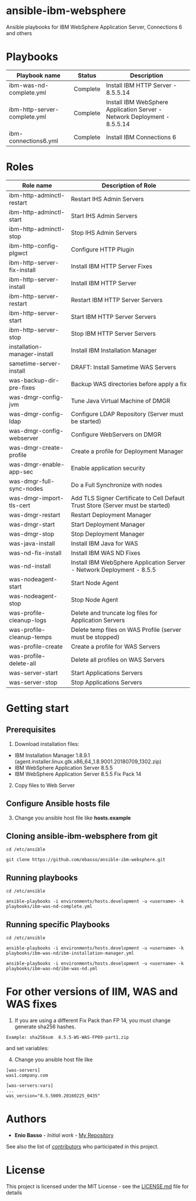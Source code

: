 # ansible-ibm-websphere
Ansible playbooks for IBM WebSphere Application Server, Connections 6 and others

# Playbooks

| Playbook name                 | Status         |           Description                                        |
|-------------------------------|----------------|--------------------------------------------------------------|
| ibm-was-nd-complete.yml       | Complete       | Install IBM HTTP Server - 8.5.5.14  |
| ibm-http-server-complete.yml  | Complete       | Install IBM WebSphere Application Server - Network Deployment - 8.5.5.14  |
| ibm-connections6.yml          | Complete       | Install IBM Connections 6   |

# Roles

| Role name                       |            Description of Role                                          |
|---------------------------------|-------------------------------------------------------------------------|
| ibm-http-adminctl-restart       | Restart IHS Admin Servers |
| ibm-http-adminctl-start         | Start IHS Admin Servers |
| ibm-http-adminctl-stop          | Stop IHS Admin Servers |
| ibm-http-config-plgwct          | Configure HTTP Plugin |
| ibm-http-server-fix-install     | Install IBM HTTP Server Fixes |
| ibm-http-server-install         | Install IBM HTTP Server |
| ibm-http-server-restart         | Restart IBM HTTP Server Servers |
| ibm-http-server-start           | Start IBM HTTP Server Servers |
| ibm-http-server-stop            | Stop IBM HTTP Server Servers |
| installation-manager-install    | Install IBM Installation Manager   |
| sametime-server-install         | DRAFT: Install Sametime WAS Servers   |
| was-backup-dir-pre-fixes        | Backup WAS directories before apply a fix|
| was-dmgr-config-jvm             | Tune Java Virtual Machine of DMGR |
| was-dmgr-config-ldap            | Configure LDAP Repository (Server must be started) |
| was-dmgr-config-webserver       | Configure WebServers on DMGR |
| was-dmgr-create-profile         | Create a profile for Deployment Manager |
| was-dmgr-enable-app-sec         | Enable application security  |
| was-dmgr-full-sync-nodes        | Do a Full Synchronize with nodes  |
| was-dmgr-import-tls-cert        | Add TLS Signer Certificate to Cell Default Trust Store (Server must be started)|
| was-dmgr-restart                | Restart Deployment Manager |
| was-dmgr-start                  | Start Deployment Manager |
| was-dmgr-stop                   | Stop Deployment Manager |
| was-java-install                | Install IBM Java for WAS  |
| was-nd-fix-install              | Install IBM WAS ND Fixes  |
| was-nd-install                  | Install IBM WebSphere Application Server - Network Deployment - 8.5.5  |
| was-nodeagent-start             | Start Node Agent |
| was-nodeagent-stop              | Stop Node Agent |
| was-profile-cleanup-logs        | Delete and truncate log files for Application Servers|
| was-profile-cleanup-temps       | Delete temp files on WAS Profile (server must be stopped) |
| was-profile-create              | Create a profile for WAS Servers |
| was-profile-delete-all          | Delete all profiles on WAS Servers |
| was-server-start                | Start Applications Servers |
| was-server-stop                 | Stop Applications Servers |



# Getting start

## Prerequisites

1) Download installation files:

* IBM Installation Manager 1.8.9.1 (agent.installer.linux.gtk.x86_64_1.8.9001.20180709_1302.zip)
* IBM WebSphere Application Server 8.5.5
* IBM WebSphere Application Server 8.5.5 Fix Pack 14

2) Copy files to Web Server

## Configure Ansible hosts file

3) Change you ansible host file like **hosts.example**


## Cloning ansible-ibm-websphere from git

```
cd /etc/ansible

git clone https://github.com/ebasso/ansible-ibm-websphere.git
```

## Running playbooks

```
cd /etc/ansible

ansible-playbooks -i environments/hosts.development -u <username> -k playbooks/ibm-was-nd-complete.yml

```

## Running specific Playbooks

```
cd /etc/ansible

ansible-playbooks -i environments/hosts.development -u <username> -k playbooks/ibm-was-nd/ibm-installation-manager.yml

ansible-playbooks -i environments/hosts.development -u <username> -k playbooks/ibm-was-nd/ibm-was-nd.yml

```


# For other versions of IIM, WAS and WAS fixes

1) If you are using a different Fix Pack than FP 14, you must change generate sha256 hashes.

```
Example: sha256sum  8.5.5-WS-WAS-FP09-part1.zip
```
and set variables:

4) Change you ansible host file like

```
[was-servers]
was1.company.com

[was-servers:vars]
...
was_version="8.5.5009.20160225_0435"
```

# Authors

* **Enio Basso** - *Initial work* - [My Repository](https://github.com/ebasso)


See also the list of [contributors](https://github.com/ebasso/ansible-ibm-websphere/graphs/contributors) who participated in this project.

# License

This project is licensed under the MIT License - see the [LICENSE.md](LICENSE.md) file for details
